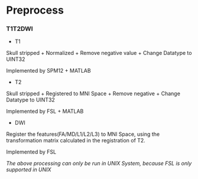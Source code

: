 # Preprocess

### T1T2DWI

+ T1 

Skull stripped + Normalized + Remove negative value + Change Datatype to UINT32

Implemented by SPM12 + MATLAB

+ T2

Skull stripped + Registered to MNI Space + Remove negative + Change Datatype to UINT32

Implemented by FSL + MATLAB

+ DWI

Register the features(FA/MD/L1/L2/L3) to MNI Space, using the transformation matrix calculated in the registration of T2.

Implemented by FSL

*The above processing can only be run in UNIX System, because FSL is only supported in UNIX*
